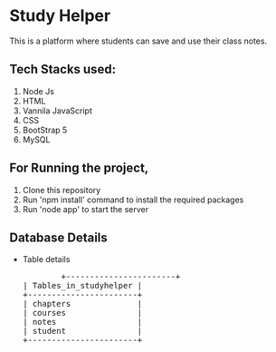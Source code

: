 # Study Helper
<p>
This is a platform where students can save and use their class notes.
<br>
</p>
<h2>Tech Stacks used:</h2>
<ol>
    <li>Node Js</li>
    <li>HTML</li>
    <li>Vannila JavaScript</li>
    <li>CSS</li>
    <li>BootStrap 5</li>
    <li>MySQL</li>
</ol>
<h2>For Running the project, </h2>
<ol>
    <li>Clone this repository</li>
    <li>Run 'npm install' command to install the required packages</li>
    <li>Run 'node app' to start the server</li>
</ol>
<h2> Database Details</h2>
<ul>
    <li>Table details
        <br>
        <pre>
        +-----------------------+
| Tables_in_studyhelper |
+-----------------------+
| chapters              |
| courses               |
| notes                 |
| student               |
+-----------------------+
</pre>
    </li>
</ul>